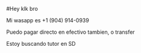 #Hey klk bro

Mi wasapp es +1 (904) 914-0939

Puedo pagar directo en efectivo tambien, o transfer

Estoy buscando tutor en SD